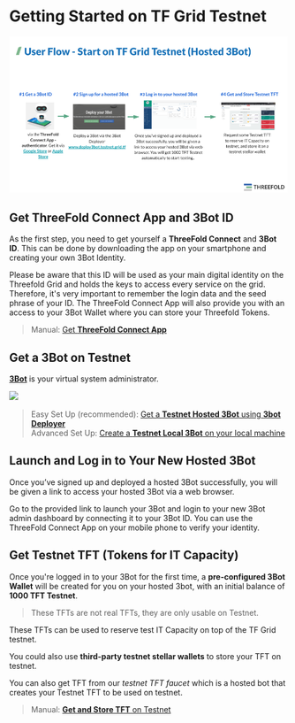 # Getting Started on TF Grid Testnet

![](img/get_started_testnet.png)


## Get ThreeFold Connect App and 3Bot ID

As the first step, you need to get yourself a **ThreeFold Connect** and **3Bot ID**. This can be done by downloading the app on your smartphone and creating your own 3Bot Identity. 

Please be aware that this ID will be used as your main digital identity on the Threefold Grid and holds the keys to access every service on the grid. Therefore, it's very important to remember the login data and the seed phrase of your ID. The ThreeFold Connect App will also provide you with an access to your 3Bot Wallet where you can store your Threefold Tokens.

> Manual: [Get __ThreeFold Connect App__](threefold_connect_install)

## Get a 3Bot on Testnet

[__3Bot__](testnet_3bot) is your virtual system administrator.

![](img/hosted3bot.png)

> Easy Set Up (recommended): [Get a __Testnet Hosted 3Bot__ using __3bot Deployer__](3bot_deployer) <BR>
> Advanced Set Up: [Create a __Testnet Local 3Bot__ on your local machine](3bot_local_install)

## Launch and Log in to Your New Hosted 3Bot

Once you’ve signed up and deployed a hosted 3Bot successfully, you will be given a link to access your hosted 3Bot via a web browser. 

Go to the provided link to launch your 3Bot and login to your new 3Bot admin dashboard by connecting it to your 3Bot ID. You can use the ThreeFold Connect App on your mobile phone to verify your identity.


## Get Testnet TFT (Tokens for IT Capacity)

Once you're logged in to your 3Bot for the first time, a __pre-configured 3Bot Wallet__ will be created for you on your hosted 3bot, with an initial balance of __1000 TFT Testnet__.

> These TFTs are not real TFTs, they are only usable on Testnet.

These TFTs can be used to reserve test IT Capacity on top of the TF Grid testnet. 

You could also use __third-party testnet stellar wallets__ to store your TFT on testnet. 

You can also get TFT from our _testnet TFT faucet_ which is a hosted bot that creates your Testnet TFT to be used on testnet. 

> Manual: [__Get and Store TFT__ on Testnet](testnet_gettft)
